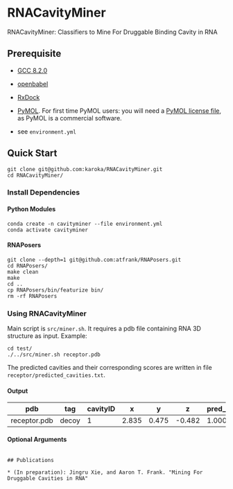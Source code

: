 # RNACavityMiner
RNACavityMiner: Classifiers to Mine For Druggable Binding Cavity in RNA

## Prerequisite
* [GCC 8.2.0]()

* [openbabel](http://openbabel.org/wiki/Category:Installation)

* [RxDock](https://www.rxdock.org/)

* [PyMOL](https://pymol.org/). For first time PyMOL users: you will need a [PyMOL license file](https://pymol.org/2/buy.html?q=buy), as PyMOL is a commercial software.

* see `environment.yml`

## Quick Start
```
git clone git@github.com:karoka/RNACavityMiner.git
cd RNACavityMiner/
```
### Install Dependencies

#### Python Modules
```
conda create -n cavityminer --file environment.yml
conda activate cavityminer
```

#### RNAPosers
```
git clone --depth=1 git@github.com:atfrank/RNAPosers.git
cd RNAPosers/
make clean
make
cd ..
cp RNAPosers/bin/featurize bin/
rm -rf RNAPosers
```

### Using RNACavityMiner
Main script is `src/miner.sh`. It requires a pdb file containing RNA 3D structure as input.
Example:
```
cd test/
./../src/miner.sh receptor.pdb
```
The predicted cavities and their corresponding scores are written in file `receptor/predicted_cavities.txt`.

#### Output
| pdb          | tag   | cavityID | x     | y     | z      | pred_MLP | pred_XGB | pred_RF | pred_LR | pred_Extra|
|--------------|-------|----------|-------|-------|--------|----------|----------|---------|----------|----------|
| receptor.pdb | decoy | 1        | 2.835 | 0.475 | -0.482 | 1.000    | 0.886    | 0.705   | 1.000    | 0.886    |

#### Optional Arguments
```

## Publications

* (In preparation): Jingru Xie, and Aaron T. Frank. "Mining For Druggable Cavities in RNA"
